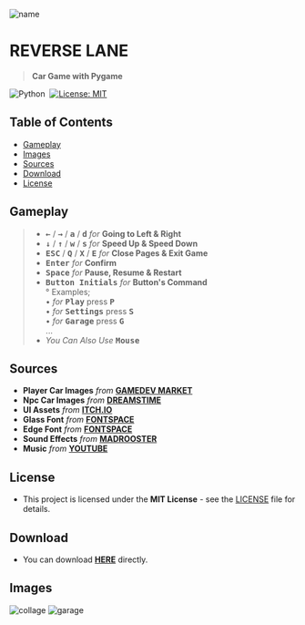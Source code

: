 ![name](https://user-images.githubusercontent.com/102368077/201495476-32be0d21-f7ab-4069-a75a-d8b42655247b.png)

# REVERSE LANE

> **Car Game with Pygame**

 ![Python](https://img.shields.io/badge/-Python-05122A?style=flat&logo=python)&nbsp;  [![License: MIT](https://img.shields.io/badge/License-MIT-yellow.svg)](https://opensource.org/licenses/MIT)

## Table of Contents

- [Gameplay](#Gameplay)
- [Images](#Images)
- [Sources](#Sources)
- [Download](#Download)
- [License](#License)

## Gameplay
> - **<kbd>&larr;</kbd>** / **<kbd>&rarr;</kbd>** / **<kbd>a</kbd>** / **<kbd>d</kbd>** *for* **Going to Left & Right**
> - **<kbd>&darr;</kbd>** / **<kbd>&uarr;</kbd>** / **<kbd>w</kbd>** / **<kbd>s</kbd>** *for* **Speed Up & Speed Down**
> - **<kbd>ESC</kbd>** / **<kbd>Q</kbd>** / **<kbd>X</kbd>** / **<kbd>E</kbd>** *for* **Close Pages & Exit Game**
> - **<kbd>Enter</kbd>** *for* **Confirm**
> - **<kbd>Space</kbd>** *for* **Pause, Resume & Restart**
> - **<kbd>Button Initials</kbd>** *for* **Button's Command** <br> ° Examples; <br> • *for* **<kbd>Play</kbd>** press **<kbd>P</kbd>** <br> • *for* **<kbd>Settings</kbd>** press **<kbd>S</kbd>** <br> • *for* **<kbd>Garage</kbd>** press **<kbd>G</kbd>** <br>    ...
> - *You Can Also Use* **<kbd>Mouse</kbd>**



## Sources
- **Player Car Images** *from* **[GAMEDEV MARKET](https://www.gamedevmarket.net/asset/2d-super-cars-free-sample/)**
- **Npc Car Images** *from* **[DREAMSTIME](https://www.dreamstime.com/)**
- **UI Assets** *from* **[ITCH.IO](https://wenrexa.itch.io/holoui)**
- **Glass Font** *from* **[FONTSPACE](https://www.fontspace.com/glass-font-f31437)**
- **Edge Font** *from* **[FONTSPACE](https://www.fontspace.com/edge-of-the-galaxy-font-f45748)**
- **Sound Effects** *from* **[MADROOSTER](https://tr.madrooster.co/)**
- **Music** *from* **[YOUTUBE](https://youtu.be/FVh6Dflv8IA)**


## License  
- This project is licensed under the **MIT License** - see the [LICENSE](LICENSE) file for details.

## Download
- You can download **[HERE](https://github.com/destrochloridium/REVERSE-LANE/archive/refs/heads/main.zip)** directly.


## Images
![collage](https://user-images.githubusercontent.com/102368077/201495495-34ae2c8a-5343-4ec6-be36-ef8e2128e832.jpg)
![garage](https://user-images.githubusercontent.com/102368077/201495691-82e4ec2b-4def-4edd-a9b2-5b4ab78ce8e9.gif)
